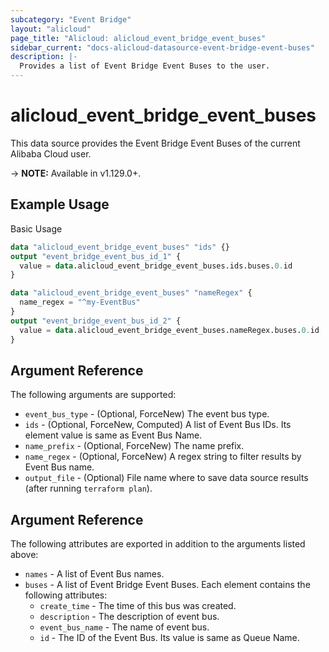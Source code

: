 ```yaml
---
subcategory: "Event Bridge"
layout: "alicloud"
page_title: "Alicloud: alicloud_event_bridge_event_buses"
sidebar_current: "docs-alicloud-datasource-event-bridge-event-buses"
description: |-
  Provides a list of Event Bridge Event Buses to the user.
---
```


# alicloud\_event\_bridge\_event\_buses

This data source provides the Event Bridge Event Buses of the current Alibaba Cloud user.

-> **NOTE:** Available in v1.129.0+.

## Example Usage

Basic Usage

```terraform
data "alicloud_event_bridge_event_buses" "ids" {}
output "event_bridge_event_bus_id_1" {
  value = data.alicloud_event_bridge_event_buses.ids.buses.0.id
}

data "alicloud_event_bridge_event_buses" "nameRegex" {
  name_regex = "^my-EventBus"
}
output "event_bridge_event_bus_id_2" {
  value = data.alicloud_event_bridge_event_buses.nameRegex.buses.0.id
}

```

## Argument Reference

The following arguments are supported:

* `event_bus_type` - (Optional, ForceNew) The event bus type.
* `ids` - (Optional, ForceNew, Computed)  A list of Event Bus IDs. Its element value is same as Event Bus Name.
* `name_prefix` - (Optional, ForceNew) The name prefix.
* `name_regex` - (Optional, ForceNew) A regex string to filter results by Event Bus name.
* `output_file` - (Optional) File name where to save data source results (after running `terraform plan`).

## Argument Reference

The following attributes are exported in addition to the arguments listed above:

* `names` - A list of Event Bus names.
* `buses` - A list of Event Bridge Event Buses. Each element contains the following attributes:
	* `create_time` - The time of this bus was created.
	* `description` - The description of event bus.
	* `event_bus_name` - The name of event bus.
	* `id` - The ID of the Event Bus. Its value is same as Queue Name.
